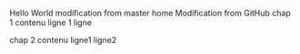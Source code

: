 Hello World
modification from master home
Modification from GitHub
chap 1
	contenu
		ligne 1
		ligne 
	
chap 2
	contenu
		ligne1
		ligne2
